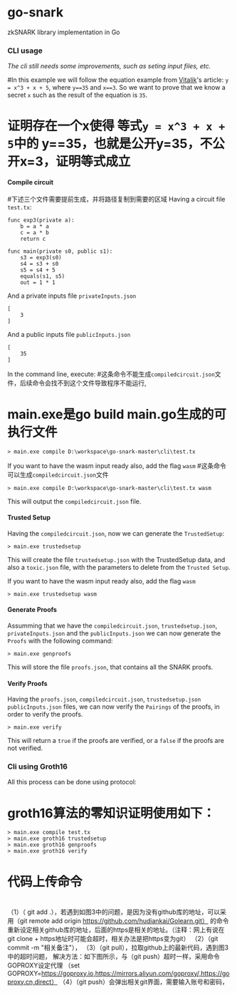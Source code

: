 # go-snark 
zkSNARK library implementation in Go



### CLI usage
*The cli still needs some improvements, such as seting input files, etc.*

#In this example we will follow the equation example from [Vitalik](https://medium.com/@VitalikButerin/quadratic-arithmetic-programs-from-zero-to-hero-f6d558cea649)'s article: `y = x^3 + x + 5`, where `y==35` and `x==3`. So we want to prove that we know a secret `x` such as the result of the equation is `35`.
# 证明存在一个x使得 等式`y = x^3 + x + 5`中的 y==35，也就是公开y=35，不公开x=3，证明等式成立

#### Compile circuit
#下述三个文件需要提前生成，并将路径复制到需要的区域
Having a circuit file `test.tx`:
```
func exp3(private a):
	b = a * a
	c = a * b
	return c

func main(private s0, public s1):
	s3 = exp3(s0)
	s4 = s3 + s0
	s5 = s4 + 5
	equals(s1, s5)
	out = 1 * 1
```
And a private inputs file `privateInputs.json`
```
[
	3
]
```
And a public inputs file `publicInputs.json`
```
[
	35
]
```

In the command line, execute:
#这条命令不能生成`compiledcircuit.json`文件，后续命令会找不到这个文件导致程序不能运行,
# main.exe是go build main.go生成的可执行文件
```
> main.exe compile D:\workspace\go-snark-master\cli\test.tx
```
If you want to have the wasm input ready also, add the flag `wasm`
#这条命令可以生成`compiledcircuit.json`文件
```
> main.exe compile D:\workspace\go-snark-master\cli\test.tx wasm
```

This will output the `compiledcircuit.json` file.

#### Trusted Setup
Having the `compiledcircuit.json`, now we can generate the `TrustedSetup`:
```
> main.exe trustedsetup
```
This will create the file `trustedsetup.json` with the TrustedSetup data, and also a `toxic.json` file, with the parameters to delete from the `Trusted Setup`.

If you want to have the wasm input ready also, add the flag `wasm`
```
> main.exe trustedsetup wasm
```

#### Generate Proofs
Assumming that we have the `compiledcircuit.json`, `trustedsetup.json`, `privateInputs.json` and the `publicInputs.json` we can now generate the `Proofs` with the following command:
```
> main.exe genproofs
```

This will store the file `proofs.json`, that contains all the SNARK proofs.

#### Verify Proofs
Having the `proofs.json`, `compiledcircuit.json`, `trustedsetup.json` `publicInputs.json` files, we can now verify the `Pairings` of the proofs, in order to verify the proofs.
```
> main.exe verify
```
This will return a `true` if the proofs are verified, or a `false` if the proofs are not verified.

### Cli using Groth16
All this process can be done using protocol:
# groth16算法的零知识证明使用如下：
```
> main.exe compile test.tx
> main.exe groth16 trustedsetup
> main.exe groth16 genproofs
> main.exe groth16 verify
```



# 代码上传命令
# 
（1）（ git add .），若遇到如图3中的问题，是因为没有github库的地址，可以采用（git remote add origin https://github.com/hudiankai/Golearn.git）
的命令重新设定相关github库的地址，后面的https是相关的地址。（注释：网上有说在git clone + https地址时可能会超时，相关办法是把https变为git）
（2）（git commit -m "相关备注"），
（3）（git pull），拉取github上的最新代码，遇到图3中的超时问题，
解决方法：如下图所示，与（git push）超时一样，采用命令GOPROXY设定代理
（set GOPROXY=https://goproxy.io,https://mirrors.aliyun.com/goproxy/,https://goproxy.cn,direct）
（4）（git push）会弹出相关git界面，需要输入账号和密码，